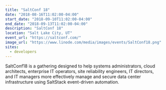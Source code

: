```yaml
---
title: "SaltConf 18"
date: "2018-08-16T11:02:00-04:00"
start_date: "2018-09-10T11:02:00-04:00"
end_date: "2018-09-13T11:02:00-04:00"
description: "SaltConf 18"
location: "Salt Lake City, UT"
event_url: "https://saltconf.com/"
image_url: "https://www.linode.com/media/images/events/SaltConf18.png"
sites:
  - developers
---
```

SaltConf18 is a gathering designed to help systems administrators, cloud architects, enterprise IT operators, site reliability engineers, IT directors, and IT managers more effectively manage and secure data center infrastructure using SaltStack event-driven automation.
